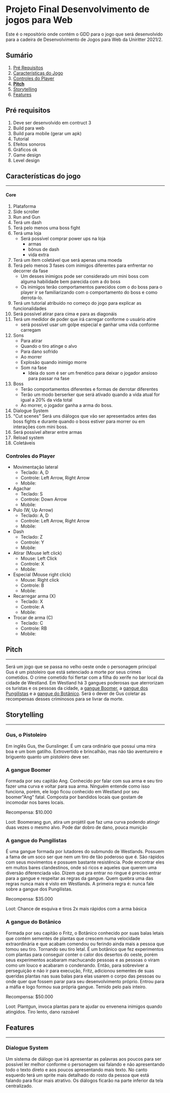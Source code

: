 # Projeto Final Desenvolvimento de jogos para Web

Este é o repositório onde contém o GDD para o jogo que será desenvolvido para a cadeira de Desenvolvimento de Jogos para Web da Uniritter 2021/2.

## Sumário

1. [Pré Requisitos](#pré-requisitos)
1. [Características do Jogo](#características-do-jogo)
1. [Controles do Player](#controles-do-player)
1. **[Pitch](#pitch)**
1. [Storytelling](#storytelling)
1. [Features](#features)


## Pré requisitos

1. Deve ser desenvolvido em contruct 3
1. Build para web
1. Build para mobile (gerar um apk)
1. Tutorial
1. Efeitos sonoros
1. Gráficos ok
1. Game design
1. Level design

## Características do jogo

---

#### Core

1. Plataforma
1. Side scroller
1. Run and Gun
1. Terá um dash
1. Terá pelo menos uma boss fight
1. Terá uma loja
    - Será possível comprar power ups na loja 
        - armas
        - bônus de dash 
        - vida extra
1. Terá um item coletável que será apenas uma moeda
1. Terá pelo menos 3 fases com inimigos diferentes para enfrentar no decorrer da fase
    - Um desses inimigos pode ser considerado um mini boss com alguma habilidade bem parecida com a do boss
    - Os inimigos terão comportamentos parecidos com o do boss para o player ir se familiarizando com o comportamento do boss e como derrota-lo.
1. Terá um tutorial atribuído no começo do jogo para explicar as funcionalidades
1. Será possível atirar para cima e para as diagonáis
1. Terá um medidor de poder que irá carregar conforme o usuário atire
    - será possível usar um golpe especial e ganhar uma vida conforme carregam
1. Sons
    - Para atirar
    - Quando o tiro atinge o alvo
    - Para dano sofrido
    - Ao morrer
    - Explosão quando inimigo morre
    - Som na fase
        - Ideia do som é ser um frenético para deixar o jogador ansioso para passar na fase
1. Boss
    - Terão comportamentos diferentes e formas de derrotar diferentes
    - Terão um modo berserker que será ativado quando a vida atual for igual a 20% da vida total
    - Ao morrer, o jogador ganha a arma do boss.
1. Dialogue System
1. "Cut scenes"
    Será uns diálogos que vão ser apresentados antes das boss fights e durante quando o boss estiver para morrer ou em interações com mini boss.
1. Será possível alterar entre armas
1. Reload system
1. Coletáveis

### Controles do Player 

- Movimentação lateral
    - Teclado: A, D
    - Controle: Left Arrow, Right Arrow
    - Mobile:
- Agachar
    - Teclado: S
    - Controle: Down Arrow
    - Mobile:
- Pulo (W, Up Arrow)
    - Teclado: A, D
    - Controle: Left Arrow, Right Arrow
    - Mobile:
- Dash
    - Teclado: Z
    - Controle: Y
    - Mobile:
- Atirar (Mouse left click)
    - Mouse: Left Click
    - Controle: X
    - Mobile:
- Especial (Mouse right click)
    - Mouse: Right click
    - Controle: B
    - Mobile:
- Recarregar arma (X)
    - Teclado: X
    - Controle: A
    - Mobile:
- Trocar de arma (C)
    - Teclado: C
    - Controle: RB
    - Mobile:

## Pitch

--- 

Será um jogo que se passa no velho oeste onde o personagem principal Gus é um pistoleiro que está setenciado a morte por seus crimes cometidos. O crime cometido foi flertar com a filha do xerife no bar local da cidade de Westland. Em Westland há 3 gangues poderosas que aterrorizam os turistas e os pessoas da cidade, a [gangue Boomer](#a-gangue-boomer), a [gangue dos Pungilistas](#a-gangue-do-pungilista) e a [gangue do Botânico](#a-gangue-do-botânico). Será o dever de Gus coletar as recompensas desses criminosos para se livrar da morte.

## Storytelling

---

### Gus, o Pistoleiro

Em inglês Gus, the Gunslinger. É um cara ordinário que possui uma mira boa e um bom gatilho. Extrovertido e brincalhão, mas não tão aventureiro e briguento quanto um pistoleiro deve ser.

### A gangue Boomer

Formada por seu capitão Ang. Conhecido por falar com sua arma e seu tiro fazer uma curva e voltar para sua arma. Ninguém entende como isso funciona, porém, ele logo ficou conhecido em Westland por seu boomer"Ang" fatal. Composta por bandidos locais que gostam de incomodar nos bares locais. 

Recompensa: $10.000

Loot: Boomerang gun, atira um projétil que faz uma curva podendo atingir duas vezes o mesmo alvo. Pode dar dobro de dano, pouca munição

### A gangue do Pungilistas

É uma gangue formada por lutadores do submundo de Westlands. Possuem a fama de um soco ser que nem um tiro de tão poderoso que é. São rápidos com seus movimentos e possuem bastante resistência. Pode encontrar eles em muitos bares clandestinos, onde só ricos e aqueles que querem uma diversão diferenciada vão. Dizem que pra entrar no ringue é preciso entrar para a gangue e respeitar as regras da gangue. Quem quebra uma das regras nunca mais é visto em Westlands. A primeira regra é: nunca fale sobre a gangue dos Pungilistas. 

Recompensa: $35.000 

Loot: Chance de esquiva e tiros 2x mais rápidos com a arma básica

### A gangue do Botânico

Formada por seu capitão o Fritz, o Botânico conhecido por suas balas letais que contém sementes de plantas que crescem numa velocidade extraordinária e que acabam comendou ou ferindo ainda mais a pessoa que tomou seu tiro. Tornando seu tiro letal. É um botânico que fez experimentos com plantas para conseguir conter o calor dos desertos do oeste, porém seus experimentos acabaram machucando pessoas e as pessoas o viram como um louco e acabaram o condenando. Então, para sobreviver a perseguição e não ir para execução, Fritz, adicionou sementes de suas queridas plantas nas suas balas para elas usarem o corpo das pessoas ou onde quer que fossem parar para seu desenvolvimento próprio. Entrou para a máfia e logo formou sua própria gangue. Temido pelo país inteiro. 

Recompensa: $50.000

Loot: Plantgun, invoca plantas para te ajudar ou envenena inimigos quando atingidos. Tiro lento, dano razoável

## Features

---

### Dialogue System

Um sistema de diálogo que irá apresentar as palavras aos poucos para ser possível ler melhor conforme o personagem vai falando e não apresentando todo o texto direto e aos poucos apresentando mais texto. No canto esquerdo terá um sprite mais detalhado do rosto da pessoa que está falando para ficar mais atrativo. Os diálogos ficarão na parte inferior da tela centralizado.